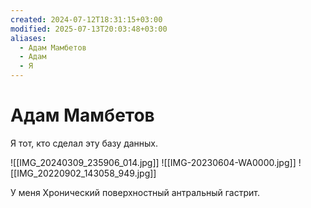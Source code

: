 ```yaml
---
created: 2024-07-12T18:31:15+03:00
modified: 2025-07-13T20:03:48+03:00
aliases:
  - Адам Мамбетов
  - Адам
  - Я
---
```


# Адам Мамбетов

Я тот, кто сделал эту базу данных.

![[IMG_20240309_235906_014.jpg]]
![[IMG-20230604-WA0000.jpg]]
![[IMG_20220902_143058_949.jpg]]

У меня Хронический поверхностный антральный гастрит.